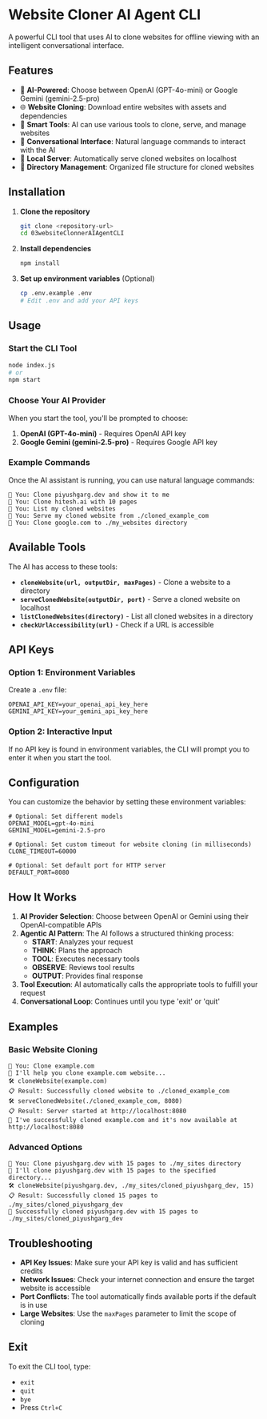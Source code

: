 # Website Cloner AI Agent CLI

A powerful CLI tool that uses AI to clone websites for offline viewing with an intelligent conversational interface.

## Features

- 🤖 **AI-Powered**: Choose between OpenAI (GPT-4o-mini) or Google Gemini (gemini-2.5-pro)
- 🌐 **Website Cloning**: Download entire websites with assets and dependencies
- 🔧 **Smart Tools**: AI can use various tools to clone, serve, and manage websites
- 💬 **Conversational Interface**: Natural language commands to interact with the AI
- 🚀 **Local Server**: Automatically serve cloned websites on localhost
- 📁 **Directory Management**: Organized file structure for cloned websites

## Installation

1. **Clone the repository**
   ```bash
   git clone <repository-url>
   cd 03websiteClonnerAIAgentCLI
   ```

2. **Install dependencies**
   ```bash
   npm install
   ```

3. **Set up environment variables** (Optional)
   ```bash
   cp .env.example .env
   # Edit .env and add your API keys
   ```

## Usage

### Start the CLI Tool

```bash
node index.js
# or
npm start
```

### Choose Your AI Provider

When you start the tool, you'll be prompted to choose:
1. **OpenAI (GPT-4o-mini)** - Requires OpenAI API key
2. **Google Gemini (gemini-2.5-pro)** - Requires Google API key

### Example Commands

Once the AI assistant is running, you can use natural language commands:

```
👤 You: Clone piyushgarg.dev and show it to me
👤 You: Clone hitesh.ai with 10 pages
👤 You: List my cloned websites
👤 You: Serve my cloned website from ./cloned_example_com
👤 You: Clone google.com to ./my_websites directory
```

## Available Tools

The AI has access to these tools:

- **`cloneWebsite(url, outputDir, maxPages)`** - Clone a website to a directory
- **`serveClonedWebsite(outputDir, port)`** - Serve a cloned website on localhost
- **`listClonedWebsites(directory)`** - List all cloned websites in a directory
- **`checkUrlAccessibility(url)`** - Check if a URL is accessible

## API Keys

### Option 1: Environment Variables
Create a `.env` file:
```env
OPENAI_API_KEY=your_openai_api_key_here
GEMINI_API_KEY=your_gemini_api_key_here
```

### Option 2: Interactive Input
If no API key is found in environment variables, the CLI will prompt you to enter it when you start the tool.

## Configuration

You can customize the behavior by setting these environment variables:

```env
# Optional: Set different models
OPENAI_MODEL=gpt-4o-mini
GEMINI_MODEL=gemini-2.5-pro

# Optional: Set custom timeout for website cloning (in milliseconds)
CLONE_TIMEOUT=60000

# Optional: Set default port for HTTP server
DEFAULT_PORT=8080
```

## How It Works

1. **AI Provider Selection**: Choose between OpenAI or Gemini using their OpenAI-compatible APIs
2. **Agentic AI Pattern**: The AI follows a structured thinking process:
   - **START**: Analyzes your request
   - **THINK**: Plans the approach
   - **TOOL**: Executes necessary tools
   - **OBSERVE**: Reviews tool results
   - **OUTPUT**: Provides final response
3. **Tool Execution**: AI automatically calls the appropriate tools to fulfill your request
4. **Conversational Loop**: Continues until you type 'exit' or 'quit'

## Examples

### Basic Website Cloning
```
👤 You: Clone example.com
🧠 I'll help you clone example.com website...
🛠️ cloneWebsite(example.com)
📋 Result: Successfully cloned website to ./cloned_example_com
🛠️ serveClonedWebsite(./cloned_example_com, 8080)
📋 Result: Server started at http://localhost:8080
🤖 I've successfully cloned example.com and it's now available at http://localhost:8080
```

### Advanced Options
```
👤 You: Clone piyushgarg.dev with 15 pages to ./my_sites directory
🧠 I'll clone piyushgarg.dev with 15 pages to the specified directory...
🛠️ cloneWebsite(piyushgarg.dev, ./my_sites/cloned_piyushgarg_dev, 15)
📋 Result: Successfully cloned 15 pages to ./my_sites/cloned_piyushgarg_dev
🤖 Successfully cloned piyushgarg.dev with 15 pages to ./my_sites/cloned_piyushgarg_dev
```

## Troubleshooting

- **API Key Issues**: Make sure your API key is valid and has sufficient credits
- **Network Issues**: Check your internet connection and ensure the target website is accessible
- **Port Conflicts**: The tool automatically finds available ports if the default is in use
- **Large Websites**: Use the `maxPages` parameter to limit the scope of cloning

## Exit

To exit the CLI tool, type:
- `exit`
- `quit`
- `bye`
- Press `Ctrl+C`
